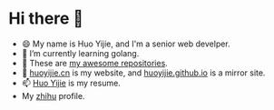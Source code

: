 # Hi there 👋

- 😄 My name is Huo Yijie, and I'm a senior web develper.
- 🌱 I’m currently learning golang.
- 👯 These are [my awesome repositories](https://huoyijie.github.io/awesome).
- 🔭 [huoyijie.cn](https://huoyijie.cn) is my website, and [huoyijie.github.io](https://huoyijie.github.io) is a mirror site.
- 📫 [Huo Yijie](https://huoyijie.cn/about-me/resume) is my resume.
- My [zhihu](https://www.zhihu.com/people/huoyijie) profile.